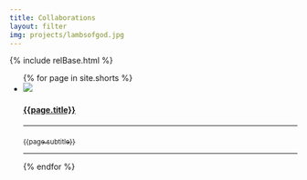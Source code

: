 ```yaml
---
title: Collaborations
layout: filter
img: projects/lambsofgod.jpg
---
```

{% include relBase.html %}
<section>
       <article>
      <ul class="projectlist">
       {% for page in site.shorts %}
              <li class="{{page.type}}"><a href="{{ relBase }}{{page.id}}"><img src="{{ relBase }}img/{{ page.img }}">
          <h4>{{page.title}}</h4>
          <hr><sub>{{page.subtitle}}</sub>
          <hr></a>
        </li>
        {% endfor %}
      </ul>
    </article>
  </section>